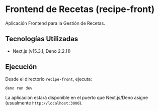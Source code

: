 # Frontend de Recetas (recipe-front)

Aplicación Frontend para la Gestión de Recetas.

## Tecnologías Utilizadas

* Next.js (v15.3.1, Deno 2.2.11)

## Ejecución

Desde el directorio `recipe-front`, ejecuta:

```bash
deno run dev
```

La aplicación estará disponible en el puerto que Next.js/Deno asigne (usualmente `http://localhost:3000`).
